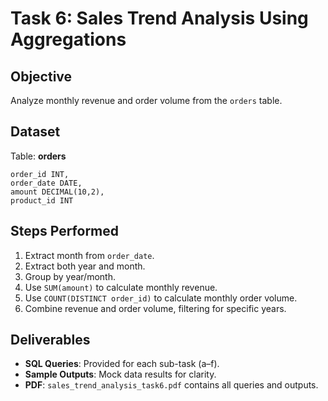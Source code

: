 # Task 6: Sales Trend Analysis Using Aggregations

## Objective
Analyze monthly revenue and order volume from the `orders` table.

## Dataset
Table: **orders**
```
order_id INT,
order_date DATE,
amount DECIMAL(10,2),
product_id INT
```

## Steps Performed
1. Extract month from `order_date`.
2. Extract both year and month.
3. Group by year/month.
4. Use `SUM(amount)` to calculate monthly revenue.
5. Use `COUNT(DISTINCT order_id)` to calculate monthly order volume.
6. Combine revenue and order volume, filtering for specific years.

## Deliverables
- **SQL Queries**: Provided for each sub-task (a–f).
- **Sample Outputs**: Mock data results for clarity.
- **PDF**: `sales_trend_analysis_task6.pdf` contains all queries and outputs.

